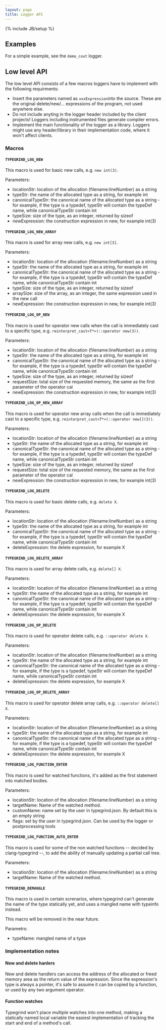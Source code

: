 ```yaml
---
layout: page
title: Logger API
---
```

{% include JB/setup %}

Examples
---

For a simple example, see the `demo_cout` logger.

Low level API
---

The low level API consists of a few macros loggers have to implement with the following requirments:

 * Insert the parameters named as `xxxExpression`into the source. These are the original delete/new/... expressions of the program, not used anywhere else.
 * Do not include anyting in the logger header included by the client projects! Loggers including instrumented files generate compiler errors.
 * Implement the main functionality of the logger as a library. Loggers might use any header/library in their implementation code, where it won't affect clients.

### Macros

#### `TYPEGRIND_LOG_NEW`

This macro is used for basic new calls, e.g. `new int(3)`.

Parameters: 

 * locationStr: location of the allocation (filename:lineNumber) as a string
 * typeStr: the name of the allocated type as a string, for example int
 * canonicalTypeStr: the canonical name of the allocated type as a string - for example, if the type is a typedef, typeStr will contain the typeDef name, while canonicalTypeStr contain int
 * typeSize: size of the type, as an integer, returned by sizeof
 * newExpression: the construction expression in new, for example int(3)

#### `TYPEGRIND_LOG_NEW_ARRAY`

This macro is used for array new calls, e.g. `new int[3]`.

Parameters: 

 * locationStr: location of the allocation (filename:lineNumber) as a string
 * typeStr: the name of the allocated type as a string, for example int
 * canonicalTypeStr: the canonical name of the allocated type as a string - for example, if the type is a typedef, typeStr will contain the typeDef name, while canonicalTypeStr contain int
 * typeSize: size of the type, as an integer, returned by sizeof
 * arraySize: size of the array, as an integer, the same expression used in the new call
 * newExpression: the construction expression in new, for example int(3)

#### `TYPEGRIND_LOG_OP_NEW`

This macro is used for operator new calls when the call is immediately cast to a specific type, e.g. `reinterpret_cast<T*>(::operator new(3))`.

Parameters: 

 * locationStr: location of the allocation (filename:lineNumber) as a string
 * typeStr: the name of the allocated type as a string, for example int
 * canonicalTypeStr: the canonical name of the allocated type as a string - for example, if the type is a typedef, typeStr will contain the typeDef name, while canonicalTypeStr contain int
 * typeSize: size of the type, as an integer, returned by sizeof
 * requestSize: total size of the requested memory, the same as the first parameter of the operator cal
 * newExpression: the construction expression in new, for example int(3)

#### `TYPEGRIND_LOG_OP_NEW_ARRAY`

This macro is used for operator new array calls when the call is immediately cast to a specific type, e.g. `reinterpret_cast<T*>(::operator new[](3))`.

Parameters: 

 * locationStr: location of the allocation (filename:lineNumber) as a string
 * typeStr: the name of the allocated type as a string, for example int
 * canonicalTypeStr: the canonical name of the allocated type as a string - for example, if the type is a typedef, typeStr will contain the typeDef name, while canonicalTypeStr contain int
 * typeSize: size of the type, as an integer, returned by sizeof
 * requestSize: total size of the requested memory, the same as the first parameter of the operator cal
 * newExpression: the construction expression in new, for example int(3)

#### `TYPEGRIND_LOG_DELETE`

This macro is used for basic delete calls, e.g. `delete X`.

Parameters: 

 * locationStr: location of the allocation (filename:lineNumber) as a string
 * typeStr: the name of the allocated type as a string, for example int
 * canonicalTypeStr: the canonical name of the allocated type as a string - for example, if the type is a typedef, typeStr will contain the typeDef name, while canonicalTypeStr contain int
 * deleteExpression: the delete expression, for example X

#### `TYPEGRIND_LOG_DELETE_ARRAY`

This macro is used for array delete calls, e.g. `delete[] X`.

Parameters: 

 * locationStr: location of the allocation (filename:lineNumber) as a string
 * typeStr: the name of the allocated type as a string, for example int
 * canonicalTypeStr: the canonical name of the allocated type as a string - for example, if the type is a typedef, typeStr will contain the typeDef name, while canonicalTypeStr contain int
 * deleteExpression: the delete expression, for example X

#### `TYPEGRIND_LOG_OP_DELETE`

This macro is used for operator delete calls, e.g. `::operator delete X`.

Parameters: 

 * locationStr: location of the allocation (filename:lineNumber) as a string
 * typeStr: the name of the allocated type as a string, for example int
 * canonicalTypeStr: the canonical name of the allocated type as a string - for example, if the type is a typedef, typeStr will contain the typeDef name, while canonicalTypeStr contain int
 * deleteExpression: the delete expression, for example X

#### `TYPEGRIND_LOG_OP_DELETE_ARRAY`

This macro is used for operator delete array calls, e.g. `::operator delete[] X`.

Parameters: 

 * locationStr: location of the allocation (filename:lineNumber) as a string
 * typeStr: the name of the allocated type as a string, for example int
 * canonicalTypeStr: the canonical name of the allocated type as a string - for example, if the type is a typedef, typeStr will contain the typeDef name, while canonicalTypeStr contain int
 * deleteExpression: the delete expression, for example X

#### `TYPEGRIND_LOG_FUNCTION_ENTER`

This macro is used for watched functions, it's added as the first statement into matched bodies.

Parameters:

 * locationStr: location of the allocation (filename:lineNumber) as a string
 * targetName: Name of the watched method.
 * customName: name set by the user in typegrind.json. By default this is an empty string
 * flags: set by the user in typegrind.json. Can be used by the logger or postprocessing tools

#### `TYPEGRIND_LOG_FUNCTION_AUTO_ENTER`

This macro is used for some of the non watched functions -- decided by clang-typegrind --, to add the ability of manually updating a partial call tree.

Parameters:

 * locationStr: location of the allocation (filename:lineNumber) as a string
 * targetName: Name of the watched method.

#### `TYPEGRIND_DEMANGLE`


This macro is used in certain screnarios, where typegrind can't generate the name of the type statically yet, and uses a mangled name with typeinfo instead.

This macro will be removed in the near future.

Parametrs:

 * typeName: mangled name of a type

### Implementation notes

#### New and delete hanlers

New and delete handlers can access the address of the allocated or freed memory area as the return value of the expression. Since the expression's type is always a pointer,
it's safe to assume it can be copied by a function, or used by any two argument operator.

#### Function watches

Typegrind won't place multiple watches into one method, making a statically named local variable the easiest implementation of tracking the start and end of a method's call.


